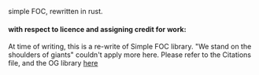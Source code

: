 simple FOC, rewritten in rust.


#### with respect to licence and assigning credit for work: 

At time of writing, this is a re-write of Simple FOC library. "We stand on the shoulders of giants" couldn't apply more here. Please refer to the Citations file, and the OG library [here](https://github.com/simplefoc/Arduino-FOC)
